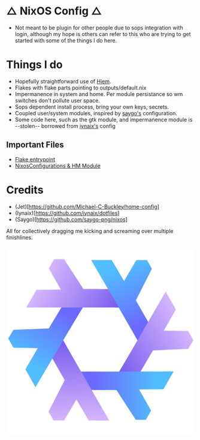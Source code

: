 # △ NixOS Config △
- Not meant to be plugin for other people due to sops integration with login, although my hope is others can refer to this who are trying to get started with some of the things I do here.  

# Things I do
- Hopefully straightforward use of [Hjem](https://github.com/feel-co/hjem).
- Flakes with flake parts pointing to outputs/default.nix
- Impermanence in system and home. Per module persistance so wm switches don't pollute user space.
- Sops dependent install process, bring your own keys, secrets.
- Coupled user/system modules, inspired by [saygo's](https://github.com/saygo-png/nixos) configuration.
- Some code here, such as the gtk module, and impermanence module is --stolen-- borrowed from [iynaix's](https://github.com/iynaix/dotfiles) config

## Important Files
- [Flake entrypoint](flake.nix)
- [NixosConfigurations & HM Module](outputs/nixos-configs.nix)

# Credits
- (Jet)[https://github.com/Michael-C-Buckley/home-config]
- (Iynaix)[https://github.com/iynaix/dotfiles]
- (Saygo)[https://github.com/saygo-png/nixos]

All for collectively dragging me kicking and screaming over multiple finishlines.
  
[<img src="media/icons/purple-logo.png"/>](Logo)
